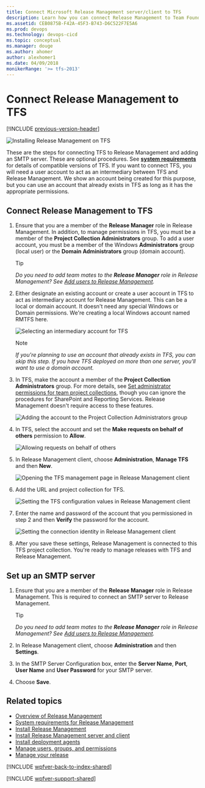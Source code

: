 ```yaml
---
title: Connect Microsoft Release Management server/client to TFS
description: Learn how you can connect Release Management to Team Foundation Server (TFS) using server and client for VS 2015 and TFS 2015
ms.assetid: CEB0875B-F42A-45F3-B743-D6C522F7E5A6
ms.prod: devops
ms.technology: devops-cicd
ms.topic: conceptual
ms.manager: douge
ms.author: ahomer
author: alexhomer1
ms.date: 04/09/2018
monikerRange: '>= tfs-2013'
---
```


# Connect Release Management to TFS

[!INCLUDE [previous-version-header](../../_shared/previous-version-header.md)]

![Installing Release Management on TFS](_img/connect-tfs-01.png)

These are the steps for connecting TFS to Release Management and adding an 
SMTP server. These are optional procedures. See 
**[system requirements](system-requirements.md)** 
for details of compatible versions of TFS. If you want to connect TFS, you 
will need a user account to act as an intermediary between TFS and Release
 Management. We show an account being created for this purpose, but you can 
use an account that already exists in TFS as long as it has the appropriate 
permissions. 

## Connect Release Management to TFS
 
1. Ensure that you are a member of the **Release Manager** role in Release 
   Management. In addition, to manage permissions in TFS, you must be a member 
   of the **Project Collection Administrators** group. To add a user account, 
   you must be a member of the Windows **Administrators** group (local user) 
   or the **Domain Administrators** group (domain account). 

    > [!TIP]
    > _Do you need to add team mates to the **Release Manager** role 
    > in Release Management? See [Add users to Release Management](../add-users-and-groups.md)._

1. Either designate an existing account or create a user account in TFS 
   to act as intermediary account for Release Management. This can be a local 
   or domain account. It doesn't need any special Windows or Domain permissions.
   We're creating a local Windows account named RMTFS here. 

   ![Selecting an intermediary account for TFS](_img/connect-tfs-02.png)

    > [!NOTE]
    > _If you're planning to use an account that already exists in 
    > TFS, you can skip this step. If you have TFS deployed on more than one 
    > server, you'll want to use a domain account._

1. In TFS, make the account a member of the **Project Collection 
   Administrators** group. For more details, see
   [Set administrator permissions for team project collections](https://msdn.microsoft.com/library/dd547204%28v%3Dvs.140%29.aspx),
   though you can ignore the procedures for SharePoint and Reporting Services. 
   Release Management doesn't require access to these features.

   ![Adding the account to the Project Collection Administrators group](_img/connect-tfs-03.png)

1. In TFS, select the account and set the **Make requests on behalf of 
   others** permission to **Allow**. 

   ![Allowing requests on behalf of others](_img/connect-tfs-04.png)

1. In Release Management client, choose **Administration**, **Manage TFS**
   and then **New**.

   ![Opening the TFS management page in Release Management client](_img/connect-tfs-05.png)

1. Add the URL and project collection for TFS.

   ![Setting the TFS configuration values in Release Management client](_img/connect-tfs-06.png)

1. Enter the name and password of the account that you permissioned in step 2
   and then **Verify** the password for the account. 

   ![Setting the connection identity in Release Management client](_img/connect-tfs-07.png)

1. After you save these settings, Release Management is connected to this 
   TFS project collection. You're ready to manage releases with TFS and 
   Release Management.

## Set up an SMTP server
 
1. Ensure that you are a member of the **Release Manager** role in Release 
   Management. This is required to connect an SMTP server to Release Management.

    > [!TIP]
    > _Do you need to add team mates to the **Release Manager** role 
   in Release Management? See [Add users to Release Management](../add-users-and-groups.md)._

1. In Release Management client, choose **Administration** and then **Settings**.

1. In the SMTP Server Configuration box, enter the **Server Name**, **Port**,
   **User Name** and **User Password** for your SMTP server.

1. Choose **Save**.

## Related topics

* [Overview of Release Management](../release-management-overview.md)
* [System requirements for Release Management](system-requirements.md)
* [Install Release Management](../install-release-management.md)
* [Install Release Management server and client](install-server-and-client.md)
* [Install deployment agents](install-deployment-agent.md)
* [Manage users, groups, and permissions](../add-users-and-groups.md)
* [Manage your release](../manage-your-release.md) 
  
[!INCLUDE [wpfver-back-to-index-shared](../../_shared/wpfver-back-to-index-shared.md)]
 
[!INCLUDE [wpfver-support-shared](../../_shared/wpfver-support-shared.md)]
